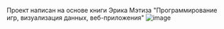 Проект написан на основе книги Эрика Мэтиза "Программирование игр, визуализация данных, веб-приложения"
![image](https://user-images.githubusercontent.com/115157179/213792162-0df0a9d7-42a4-4cc0-abf8-75c8344ee437.png)
